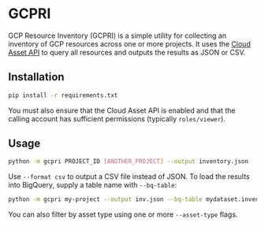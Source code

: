 # GCPRI

GCP Resource Inventory (GCPRI) is a simple utility for collecting an
inventory of GCP resources across one or more projects. It uses the
[Cloud Asset API](https://cloud.google.com/asset-inventory/docs/apis) to
query all resources and outputs the results as JSON or CSV.

## Installation

```bash
pip install -r requirements.txt
```

You must also ensure that the Cloud Asset API is enabled and that the
calling account has sufficient permissions (typically `roles/viewer`).

## Usage

```bash
python -m gcpri PROJECT_ID [ANOTHER_PROJECT] --output inventory.json
```

Use `--format csv` to output a CSV file instead of JSON. To load the results
into BigQuery, supply a table name with `--bq-table`:

```bash
python -m gcpri my-project --output inv.json --bq-table mydataset.inventory
```

You can also filter by asset type using one or more `--asset-type` flags.
